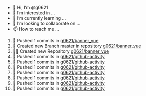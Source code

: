 - 👋 Hi, I’m @g0621
- 👀 I’m interested in ...
- 🌱 I’m currently learning ...
- 💞️ I’m looking to collaborate on ...
- 📫 How to reach me ...

<!---
g0621/g0621 is a ✨ special ✨ repository because its `README.md` (this file) appears on your GitHub profile.
You can click the Preview link to take a look at your changes.
--->


<!--START_SECTION:activity-->
1. 🚚 Pushed 1 commits in [g0621/banner_vue](https://github.com/g0621/banner_vue)
2. 🎋 Created new Branch master in repository [g0621/banner_vue](https://github.com/g0621/banner_vue)
3. 👨‍💻 Created new Repository [g0621/banner_vue](https://github.com/g0621/banner_vue)
4. 🚚 Pushed 1 commits in [g0621/github-activity](https://github.com/g0621/github-activity)
5. 🚚 Pushed 1 commits in [g0621/github-activity](https://github.com/g0621/github-activity)
6. 🚚 Pushed 1 commits in [g0621/github-activity](https://github.com/g0621/github-activity)
7. 🚚 Pushed 1 commits in [g0621/github-activity](https://github.com/g0621/github-activity)
8. 🚚 Pushed 1 commits in [g0621/github-activity](https://github.com/g0621/github-activity)
9. 🚚 Pushed 1 commits in [g0621/github-activity](https://github.com/g0621/github-activity)
10. 🚚 Pushed 1 commits in [g0621/github-activity](https://github.com/g0621/github-activity)
<!--END_SECTION:activity-->
